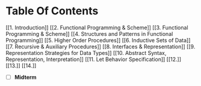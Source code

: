 # Table Of Contents
[[1. Introduction]]
[[2. Functional Programming & Scheme]]
[[3. Functional Programming & Scheme]]
[[4. Structures and Patterns in Functional Programming]]
[[5. Higher Order Procedures]]
[[6. Inductive Sets of Data]]
[[7. Recursive & Auxiliary Procedures]]
[[8. Interfaces & Representation]]
[[9. Representation Strategies for Data Types]]
[[10. Abstract Syntax, Representation, Interpretation]]
[[11. Let Behavior Specification]]
[[12.]]
[[13.]]
[[14.]]
- [ ] **Midterm**




